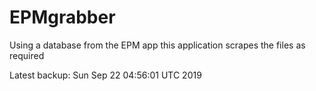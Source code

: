 # EPMgrabber
Using a database from the EPM app this application scrapes the files as required


Latest backup: Sun Sep 22 04:56:01 UTC 2019
